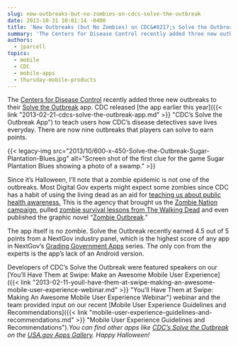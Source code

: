 ```yaml
---
slug: new-outbreaks-but-no-zombies-on-cdcs-solve-the-outbreak
date: 2013-10-31 10:01:14 -0400
title: 'New Outbreaks (but No Zombies) on CDC&#8217;s Solve the Outbreak'
summary: 'The Centers for Disease Control recently added three new outbreaks to their Solve the Outbreak app. CDC released the app earlier this year to teach users how CDC’s disease detectives save lives everyday.'
authors:
  - jparcell
topics:
  - mobile
  - CDC
  - mobile-apps
  - thursday-mobile-products
---
```


The [Centers for Disease Control](http://www.cdc.gov) recently added three new outbreaks to their [Solve the Outbreak](https://itunes.apple.com/us/app/solve-the-outbreak/id592485067?mt=8) app. CDC released [the app earlier this year]({{< link "2013-02-21-cdcs-solve-the-outbreak-app.md" >}} "CDC’s Solve the Outbreak App") to teach users how CDC’s disease detectives save lives everyday. There are now nine outbreaks that players can solve to earn points.

{{< legacy-img src="2013/10/600-x-450-Solve-the-Outbreak-Sugar-Plantation-Blues.jpg" alt="Screen shot of the first clue for the game Sugar Plantation Blues showing a photo of a swamp." >}}

Since it&#8217;s Halloween, I&#8217;ll note that a zombie epidemic is not one of the outbreaks. Most Digital Gov experts might expect some zombies since CDC has a habit of using the living dead as an aid for [teaching us about public health awareness.](http://wwwnc.cdc.gov/eid/article/19/5/ad-1905_article.htm) This is the agency that brought us the [Zombie Nation campaign](http://blogs.cdc.gov/publichealthmatters/category/zombies/zombie-nation/), pulled [zombie survival lessons from The Walking Dead](http://blogs.cdc.gov/publichealthmatters/2012/02/thewalkingdead/) and even published the graphic novel &#8220;[Zombie Outbreak](http://www.cdc.gov/phpr/zombies_novella.htm).&#8221;

The app itself is no zombie. Solve the Outbreak recently earned 4.5 out of 5 points from a NextGov industry panel, which is the highest score of any app in NextGov&#8217;s [Grading Government Apps](http://www.nextgov.com/media/webgraphics-apps/apps.html) series. The only con from the experts is the app&#8217;s lack of an Android version.

Developers of CDC&#8217;s Solve the Outbreak were featured speakers on our [You&#8217;ll Have Them at Swipe: Make an Awesome Mobile User Experience]({{< link "2013-02-11-youll-have-them-at-swipe-making-an-awesome-mobile-user-experience-webinar.md" >}} "You’ll Have Them at Swipe: Making An Awesome Mobile User Experience Webinar") webinar and the team provided input on our recent [Mobile User Experience Guidelines and Recommendations]({{< link "mobile-user-experience-guidelines-and-recommendations.md" >}} "Mobile User Experience Guidelines and Recommendations")._You can find other apps like [CDC&#8217;s Solve the Outbreak](http://apps.usa.gov/solvetheoutbreak-app.shtml) on the [USA.gov Apps Gallery](http://apps.usa.gov/). Happy Halloween!_
